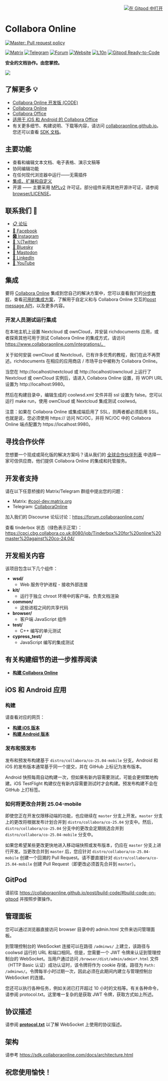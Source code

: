 <p align="right"><a href="#gitpod"><img alt="在 Gitpod 中打开" src="https://gitpod.io/button/open-in-gitpod.svg"></a></p>

# Collabora Online
<!--
[![Master: Pull request policy](https://img.shields.io/badge/Master-PRs%20can%20be%20merge%20without%20approval-42BC00?logoColor=42BC00&logo=git "Main release is still distant. Thanks for your support and contributions! :)")](https://github.com/CollaboraOnline/online/blob/master/CONTRIBUTING.md#contributing-to-source-code)
-->
[![Master: Pull request policy](https://img.shields.io/badge/Master-受保护的%2C%20PRs%20需要审核-red?logoColor=lightred&logo=git "Collabora 团队正在准备下一次发布，因此 'master' 分支目前受保护，PR 需要 1 次审核后才能合并。感谢您的支持和贡献！:)")](https://github.com/CollaboraOnline/online/blob/master/CONTRIBUTING.md#contributing-to-source-code)


[![Matrix](https://img.shields.io/badge/Matrix-%23cool--dev-turquoise.svg)](https://matrix.to/#/#cool-dev:matrix.org)
[![Telegram](https://img.shields.io/badge/Telegram-Collabora%20Online-green.svg)](https://t.me/CollaboraOnline)
[![Forum](https://img.shields.io/badge/Forum-Discourse-blue.svg)](https://forum.collaboraonline.com/)
[![Website](https://img.shields.io/badge/Website-collaboraonline.github.io-blueviolet.svg)](https://collaboraonline.github.io/)
[![L10n](https://img.shields.io/badge/L10n-Weblate-lightgrey.svg)](https://hosted.weblate.org/projects/collabora-online/)
[![Gitpod Ready-to-Code](https://img.shields.io/badge/Gitpod-ready--to--code-blue?logo=gitpod)](https://gitpod.io/#https://github.com/CollaboraOnline/online)


**安全的文档协作。由您掌控。**

![](https://www.collaboraonline.com/wp-content/uploads/2024/02/Website_COOL_2305_Home-1024x366.png)

## 了解更多 💡
* [Collabora Online 开发版 (CODE)](https://www.collaboraonline.com/code/)
* [Collabora Online](https://www.collaboraonline.com/collabora-online/)
* [Collabora Office](https://www.collaboraonline.com/collabora-office/)
* [适用于 iOS 和 Android 的 Collabora Office](https://www.collaboraonline.com/collabora-office-android-ios/)
* 有关更多细节、构建说明、下载等内容，请访问 [collaboraonline.github.io](https://collaboraonline.github.io/)。您还可以查看 [SDK 文档](https://sdk.collaboraonline.com/)。

## 主要功能
* 查看和编辑文本文档、电子表格、演示文稿等
* 协同编辑功能
* 在任何现代浏览器中运行——无需插件
* [集成、扩展和自定义](https://www.collaboraonline.com/integrations/)
* 开源 —— 主要采用 [MPLv2](http://mozilla.org/MPL/2.0/) 许可证。部分组件采用其他开源许可证，请参阅 [browser/LICENSE](https://github.com/CollaboraOnline/online/blob/master/browser/LICENSE)。

## 联系我们 💬

* [📋 论坛](https://forum.collaboraonline.com/)
* [👥 Facebook](https://www.facebook.com/collaboraoffice/)
* [🅾 Instagram](https://www.instagram.com/collaboraoffice/)
* [🐣 𝕏(Twitter)](https://twitter.com/CollaboraOffice)
* [🦋 Bluesky](https://bsky.app/profile/collaboraonline.com)
* [🐘 Mastodon](https://mastodon.social/@CollaboraOffice)
* [💼 LinkedIn](https://www.linkedin.com/products/collaboraproductivity-collabora-online/)
* [🎥 YouTube](https://www.youtube.com/@CollaboraOnline)

## 集成

要将 [Collabora Online](https://sdk.collaboraonline.com/docs/why_integrate.html) 集成到您自己的解决方案中，您可以查看我们的[分步教程](https://sdk.collaboraonline.com/docs/Step_by_step_tutorial.html)，查看[可用的集成方案](https://sdk.collaboraonline.com/docs/available_integrations.html)，了解用于自定义和与 Collabora Online 交互的[post message API](https://sdk.collaboraonline.com/docs/postmessage_api.html)，以及更多内容。

### 开发人员测试运行集成

在本地主机上设置 Nextcloud 或 ownCloud，并安装 richdocuments 应用，或者探索其他可用于测试 Collabora Online 的集成方式，请访问 https://www.collaboraonline.com/integrations/。

关于如何安装 ownCloud 或 Nextcloud，已有许多优秀的教程，我们在此不再赘述。richdocuments 在相应的应用商店 / 市场平台中被称为 Collabora Online。

当您在 http://localhost/nextcloud 或 http://localhost/owncloud 上运行了 Nextcloud 或 ownCloud 实例后，请进入 Collabora Online 设置，将 WOPI URL 设置为 http://localhost:9980。

然后在构建目录中，编辑生成的 coolwsd.xml 文件并将 ssl 设置为 false。您可以运行 make run，使用 ownCloud 或 Nextcloud 集成测试 coolwsd。

注意：如果在 Collabora Online 或集成端启用了 SSL，则两者都必须启用 SSL。也就是说，您必须使用 https:// 访问 NC/OC，并将 NC/OC 中的 Collabora Online 端点配置为 https://localhost:9980。

## 寻找合作伙伴

您想要一个现成或简化版的解决方案吗？请从我们的 [全球合作伙伴列表](https://www.collaboraonline.com/partners/) 中选择一家可信供应商，他们提供 Collabora Online 的集成和托管服务。

## 开发者支持

请在以下任意桥接的 Matrix/Telegram 群组中提出您的问题：
* Matrix: [#cool-dev:matrix.org](https://matrix.to/#/#cool-dev:matrix.org)
* Telegram: [CollaboraOnline](https://t.me/CollaboraOnline)

加入我们的 Discourse 论坛讨论：https://forum.collaboraonline.com/

查看 tinderbox 状态（绿色表示正常）：
https://cpci.cbg.collabora.co.uk:8080/job/Tinderbox%20for%20online%20master%20against%20co-24.04/

## 开发相关内容

该项目包含以下几个组件：
* **wsd/**
  * Web 服务守护进程 - 接收外部连接
* **kit/**
  * 运行于独立 chroot 环境中的客户端，负责文档渲染
* **common/**
  * 这些进程之间的共享代码
* **browser/**
  * 客户端 JavaScript 组件
* **test/**
  * C++ 编写的单元测试
* **cypress_test/**
  * JavaScript 编写的集成测试

## 有关构建细节的进一步推荐阅读

* **[构建 Collabora Online](https://collaboraonline.github.io/post/build-code/)**

## iOS 和 Android 应用

### 构建

请查看对应的网页：
* **[构建 iOS 版本](https://collaboraonline.github.io/post/build-code-ios/)**
* **[构建 Android 版本](https://collaboraonline.github.io/post/build-code-android/)**

### 发布和预发布

发布和预发布构建基于 `distro/collabora/co-25.04-mobile` 分支。Android 和 iOS 的发布版本通常基于同一个提交，并在 GitHub 上标记为发布版本。

Android 快照每周自动构建一次，但如果有新内容需要测试，可能会更频繁地构建。iOS TestFlight 构建仅在有新内容需要测试时才会构建。预发布构建不会在 GitHub 上打标签。

### 如何将更改合并到 25.04-mobile

即使您正在开发仅限移动端的功能，也应继续在 `master` 分支上开发。`master` 分支上的更改将根据发布计划合并到 `distro/collabora/co-25.04` 分支中。然后，`distro/collabora/co-25.04` 分支中的更改会定期挑选合并到 `distro/collabora/co-25.04-mobile` 分支中。

如果您希望某些更改更快地进入移动端快照或发布版本，仍应在 `master` 分支上进行开发。当更改合并到 `master` 后，您应针对 `distro/collabora/co-25.04-mobile` 创建一个回溯的 Pull Request。请不要直接针对 `distro/collabora/co-25.04-mobile` 创建 Pull Request（即更改必须首先合并到 `master`）。

## GitPod

请前往 https://collaboraonline.github.io/post/build-code/#build-code-on-gitpod 并按照步骤操作。

## 管理面板

您可以通过浏览器直接访问 browser 目录中的 admin.html 文件来访问管理面板。

到管理控制台的 WebSocket 连接可以在路径 `/adminws/` 上建立，该路径与 coolwsd 运行的 URL 和端口相同。但是，您需要一个 JWT 令牌来认证到管理控制台的 WebSocket。当用户通过访问 `/browser/dist/admin/admin*.html` 文件（HTTP Basic 认证）成功认证时，该令牌将作为 cookie 存储，路径为 `Path: /adminws/`。令牌每半小时过期一次，因此必须在此期间内建立与管理控制台 WebSocket 的连接。

您还可以执行各种任务，例如关闭已打开超过 10 小时的文档等。有关各种命令，请参阅 protocol.txt。这里唯一复杂的是获取 JWT 令牌，获取方式如上所述。

## 协议描述

请参阅 **[protocol.txt](wsd/protocol.txt)** 以了解 WebSocket 上使用的协议描述。

## 架构

请参考 https://sdk.collaboraonline.com/docs/architecture.html

## 祝您使用愉快！